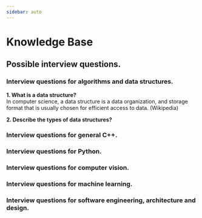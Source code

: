 ```yaml
---
sidebar: auto
---
```

# Knowledge Base

## Possible interview questions.
### Interview questions for algorithms and data structures.
**1. What is a data structure?**<br>
In computer science, a data structure is a data organization, and storage format that is usually chosen for efficient access to data. (Wikipedia)<br>

**2. Describe the types of data structures?**<br>
### Interview questions for general C++.
### Interview questions for Python.
### Interview questions for computer vision.
### Interview questions for machine learning.
### Interview questions for software engineering, architecture and design.
